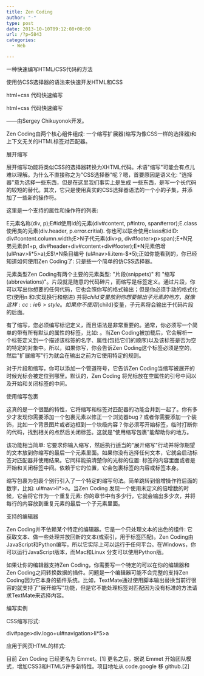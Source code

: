 ```yaml
---
title: Zen Coding
author: "-"
type: post
date: 2013-10-10T09:12:08+00:00
url: /?p=5843
categories:
  - Web

---
```

一种快速编写HTML/CSS代码的方法


使用仿CSS选择器的语法来快速开发HTML和CSS

html+css 代码快速编写

html+css 代码快速编写

——由Sergey Chikuyonok开发。

Zen Coding由两个核心组件组成: 一个缩写扩展器(缩写为像CSS一样的选择器)和上下文无关的HTML标签对匹配器。

展开缩写


展开缩写功能将类似CSS的选择器转换为XHTML代码。术语"缩写"可能会有点儿难以理解。为什么不直接称之为"CSS选择器"呢？嗯，首要原因是语义化: "选择器"意为选择一些东西，但是在这里我们事实上是生成 一些东西，是写一个长代码的较短的替代。其次，它只是使用真实的CSS选择器语法的一个小的子集，并添加了一些新的操作符。

这里是一个支持的属性和操作符的列表: 

E元素名称(div, p);E#id使用id的元素(div#content, p#intro, span#error);E.class使用类的元素(div.header, p.error.critial). 你也可以联合使用class和idID: div#content.column.width;E>N子代元素(div>p, div#footer>p>span);E+N兄弟元素(h1+p, div#header+div#content+div#footer);E\*N元素倍增(ul#nav>li\*5>a);E$\*N条目编号 (ul#nav>li.item-$\*5);正如你能看到的，你已经知道如何使用Zen Coding了: 只是些一个简单的仿CSS选择器。

元素类型Zen Coding有两个主要的元素类型: "片段(snippets)" 和 "缩写(abbreviations)"。片段就是随意的代码碎片，而缩写是标签定义。通过片段，你可以写出你想要的任何代码，它也会照你写的格式输出；但是你必须手动的格式化它(使用n 和t实现换行和缩进) 并将${child}变量放到你想要输出子元素的地方，就像这样: cc:ie6>style。如果你不使用${child}变量，子元素将会输出于代码片段的后面。

有了缩写，您必须编写标记定义，而且语法是非常重要的。通常，你必须写一个简单的带有所有默认的属性的标签，比如: 。当Zen Coding被加载后，它会解析一个标签定义到一个描述该标签的名字、属性(包括它们的顺序)以及该标签是否为空的特定的对象中。所以，如果你写<img src="" alt="" />，你会告诉Zen Coding这个标签必须是空的，然后"扩展缩写"行为就会在输出之前为它使用特定的规则。

对于片段和缩写，你可以添加一个管道符号，它告诉Zen Coding当缩写被展开的时候光标会被定位到哪里。默认的，Zen Coding 将光标放在空属性的引号中间以及开始和关闭标签的中间。

使用缩写包裹


这真的是一个很酷的特性，它将缩写和标签对匹配器的功能合并到一起了。你有多少才发现你需要添加一个包裹元素以修正一个浏览器bug？或者你需要添加一个装饰，比如一个背景图片或者边框到一个块级内容？你必须写开始标签，临时打断你的代码，找到相关的点然后关闭标签。这就是"使用缩写包裹"能帮助你的地方。

该功能相当简单: 它要求你输入缩写，然后执行适当的"展开缩写"行动并将你期望的文本放到你缩写的最后一个元素里面。如果你没有选择任何文本，它就会启动标签对匹配器并使用结果。它同样能搞清楚你的光标的位置: 标签的内容里面或者是开始和关闭标签中间。依赖于它的位置，它会包裹标签的内容或标签本身。

缩写包裹为包裹个别行引入了一个特定的缩写句法。简单跳转到倍增操作符后面的数字，比如: ul#nav>li*>a。当Zen Coding 发现一个使用未定义的倍增数的时候，它会将它作为一个重复元素: 你的章节中有多少行，它就会输出多少次，并将每行的内容放到重复元素的最后一个子元素里面。

支持的编辑器


Zen Coding并不依赖某个特定的编辑器。它是一个只处理文本的出色的组件: 它获取文本、做一些处理并放回新的文本(或索引，用于标签匹配)。Zen Coding由JavaScript和Python编写，所以它实际上可以运行于任何平台。在Windows，你可以运行JavaScript版本，而Mac和Linux 分支可以使用Python版。

如果让你的编辑器支持Zen Coding，你需要写一个特定的可以在你的编辑器和Zen Coding之间转换数据的插件。问题是一个编辑器可能不会完整的支持Zen Coding因为它本身的插件系统。比如，TextMate通过使用脚本输出替换当前行很容的就支持了"展开缩写"功能，但是它不能处理标签对匹配因为没有标准的方法请求TextMate来选择内容。

编写实例


CSS缩写形式: 

div#page>div.logo+ul#navigation>li*5>a

应用于网页HTML的样式: 





<ul id="navigation">











</ul>


目前 Zen Coding 已经更名为 Emmet。[1] 更名之后，据说 Emmet 开始团队模式，增加CSS3和HTML5许多新特性。项目地址从 code.google 移 github.[2]